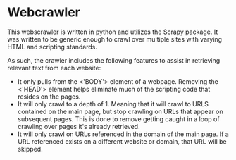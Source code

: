 # Webcrawler 

This webscrawler is written in python and utilizes the Scrapy package.  It was written to be generic enough to crawl over multiple sites with varying HTML and scripting standards.

As such, the crawler includes the following features to assist in retrieving relevant text from each website:

- It only pulls from the <'BODY'> element of a webpage.  Removing the <'HEAD'> element helps eliminate much of the scripting code that resides on the pages.
- It will only crawl to a depth of 1.  Meaning that it will crawl to URLS contained on the main page, but stop crawling on URLs that appear on subsequent pages.    This is done to remove getting caught in a loop of crawling over pages it's already retrieved.
- It will only crawl on URLs referenced in the domain of the main page.  If a URL referenced exists on a different website or domain, that URL will be skipped.